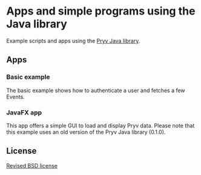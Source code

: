 # Apps and simple programs using the Java library

Example scripts and apps using the [Pryv Java library](https://github.com/pryv/lib-java).

## Apps

### Basic example

The basic example shows how to authenticate a user and fetches a few Events.

### JavaFX app

This app offers a simple GUI to load and display Pryv data.
Please note that this example uses an old version of the Pryv Java library (0.1.0).

## License

[Revised BSD license](https://github.com/pryv/documents/blob/master/license-bsd-revised.md)
